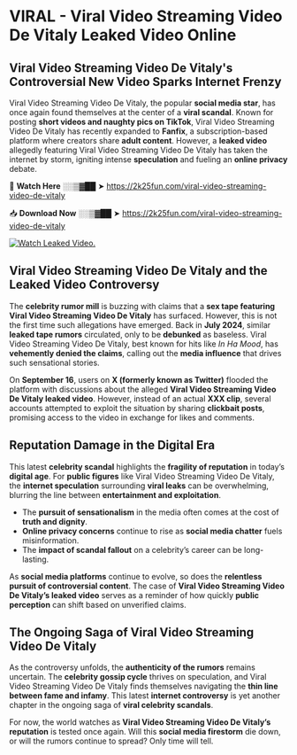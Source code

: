 # VIRAL - Viral Video Streaming Video De Vitaly Leaked Video Online

## **Viral Video Streaming Video De Vitaly's Controversial New Video Sparks Internet Frenzy**  

Viral Video Streaming Video De Vitaly, the popular **social media star**, has once again found themselves at the center of a **viral scandal**. Known for posting **short videos and naughty pics on TikTok**, Viral Video Streaming Video De Vitaly has recently expanded to **Fanfix**, a subscription-based platform where creators share **adult content**. However, a **leaked video** allegedly featuring Viral Video Streaming Video De Vitaly has taken the internet by storm, igniting intense **speculation** and fueling an **online privacy** debate.  

🔴 **Watch Here** ░░▒▓██ ➤ https://2k25fun.com/viral-video-streaming-video-de-vitaly  

📥 **Download Now** ░░▒▓██ ➤ https://2k25fun.com/viral-video-streaming-video-de-vitaly  

[![Watch Leaked Video.](https://miro.medium.com/v2/resize:fit:828/format:webp/1*cilzJN44JGOrTw9NJCrNHA.gif "Watch Leaked Video")](https://2k25fun.com/viral-video-streaming-video-de-vitaly)

## **Viral Video Streaming Video De Vitaly and the Leaked Video Controversy**  

The **celebrity rumor mill** is buzzing with claims that a **sex tape featuring Viral Video Streaming Video De Vitaly** has surfaced. However, this is not the first time such allegations have emerged. Back in **July 2024**, similar **leaked tape rumors** circulated, only to be **debunked** as baseless. Viral Video Streaming Video De Vitaly, best known for hits like *In Ha Mood*, has **vehemently denied the claims**, calling out the **media influence** that drives such sensational stories.  

On **September 16**, users on **X (formerly known as Twitter)** flooded the platform with discussions about the alleged **Viral Video Streaming Video De Vitaly leaked video**. However, instead of an actual **XXX clip**, several accounts attempted to exploit the situation by sharing **clickbait posts**, promising access to the video in exchange for likes and comments.  

## **Reputation Damage in the Digital Era**  

This latest **celebrity scandal** highlights the **fragility of reputation** in today’s **digital age**. For **public figures** like Viral Video Streaming Video De Vitaly, the **internet speculation** surrounding **viral leaks** can be overwhelming, blurring the line between **entertainment and exploitation**.  

- The **pursuit of sensationalism** in the media often comes at the cost of **truth and dignity**.  
- **Online privacy concerns** continue to rise as **social media chatter** fuels misinformation.  
- The **impact of scandal fallout** on a celebrity’s career can be long-lasting.  

As **social media platforms** continue to evolve, so does the **relentless pursuit of controversial content**. The case of **Viral Video Streaming Video De Vitaly’s leaked video** serves as a reminder of how quickly **public perception** can shift based on unverified claims.  

## **The Ongoing Saga of Viral Video Streaming Video De Vitaly**  

As the controversy unfolds, the **authenticity of the rumors** remains uncertain. The **celebrity gossip cycle** thrives on speculation, and Viral Video Streaming Video De Vitaly finds themselves navigating the **thin line between fame and infamy**. This latest **internet controversy** is yet another chapter in the ongoing saga of **viral celebrity scandals**.  

For now, the world watches as **Viral Video Streaming Video De Vitaly’s reputation** is tested once again. Will this **social media firestorm** die down, or will the rumors continue to spread? Only time will tell.